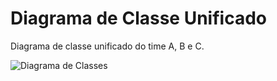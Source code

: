 # Diagrama de Classe Unificado

Diagrama de classe unificado do time A, B e C.

<img src ="Diagrama_de_Classes.png" alt ="Diagrama de Classes" width = auto height = auto>
